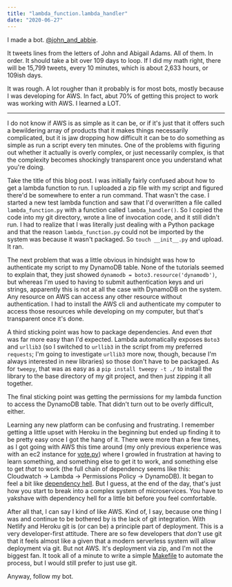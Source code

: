 ```yaml
---
title: "lambda_function.lambda_handler"
date: "2020-06-27"
---
```


I made a bot. [@john_and_abbie][0].

It tweets lines from the letters of John and Abigail Adams. All of them. In
order. It should take a bit over 109 days to loop. If I did my math right, there
will be 15,799 tweets, every 10 minutes, which is about 2,633 hours, or 109ish
days.

It was rough. A lot rougher than it probably is for most bots, mostly because I
was developing for AWS. In fact, abut 70% of getting this project to work was
working with AWS. I learned a LOT.

---

I do not know if AWS is as simple as it can be, or if it's just that it offers
such a bewildering array of products that it makes things necessarily
complicated, but it is jaw dropping how difficult it can be to do something as
simple as run a script every ten minutes. One of the problems with figuring out
whether it actually is overly complex, or just necessarily complex, is that the
complexity becomes shockingly transparent once you understand what you're doing.

Take the title of this blog post. I was initially fairly confused about how to
get a lambda function to run. I uploaded a zip file with my script and figured
there'd be somewhere to enter a run command. That wasn't the case. I started a
new test lambda function and saw that I'd overwritten a file called
`lambda_function.py` with a function called `lambda_handler()`. So I copied the
code into my git directory, wrote a line of invocation code, and it still didn't
run. I had to realize that I was literally just dealing with a Python package
and that the reason `lambda_function.py` could not be imported by the system was
because it wasn't packaged. So `touch __init__.py` and upload. It ran.

The next problem that was a little obvious in hindsight was how to authenticate
my script to my DynamoDB table. None of the tutorials seemed to explain that,
they just showed `dynamodb = boto3.resource('dynamodb')`, but whereas I'm used
to having to submit authentication keys and uri strings, apparently this is not
at all the case with DynamoDB on the system. Any resource on AWS can access any
other resource without authentication. I had to install the AWS cli and
authenticate my computer to access those resources while developing on my
computer, but that's transparent once it's done.

A third sticking point was how to package dependencies. And even _that_ was far
more easy than I'd expected. Lambda automatically exposes `Boto3` and `urllib3`
(so I switched to `urllib3` in the script from my preferred `requests`; I'm
going to investigate `urllib3` more now, though, because I'm always interested
in new libraries) so those don't have to be packaged. As for `tweepy`, that was
as easy as a `pip install tweepy -t ./` to install the library to the base
directory of my git project, and then just zipping it all together.

The final sticking point was getting the permissions for my lambda function to
access the DynamoDB table. That didn't turn out to be overly difficult, either.

Learning any new platform can be confusing and frustrating. I remember getting a
little upset with Heroku in the beginning but ended up finding it to be pretty
easy once I got the hang of it. There were more than a few times, as I got going
with AWS this time around (my only previous experience was with an ec2 instance
for [vote.py][3]) where I growled in frustration at having to learn something,
and something else to get it to work, and something else to get _that_ to work
(the full chain of dependency seems like this: Cloudwatch -> Lambda ->
Permissions Policy -> DynamoDB). It began to feel a bit like [dependency
hell][1]. But I guess, at the end of the day, that's just how you start to break
into a complex system of microservices. You have to yakshave with dependency
hell for a little bit before you feel comfortable.

After all that, I can say I kind of like AWS. Kind of, I say, because one thing
I was and continue to be bothered by is the lack of git integration. With
Netlify and Heroku git is (or can be) a principle part of deployment. This is a
very developer-first attitude. There are so few developers that _don't_ use git
that it feels almost like a given that a modern serverless system will allow
deployment via git. But not AWS. It's deployment via zip, and I'm not the
biggest fan. It took all of a minute to write a simple [Makefile][2] to automate
the process, but I would still prefer to just use git.

Anyway, follow my bot.

[0]: https://twitter.com/john_and_abbie
[1]: https://en.wikipedia.org/wiki/Dependency_hell
[2]: https://github.com/mas-4/johnandabigail/blob/master/Makefile
[3]: /20200611-100614/
